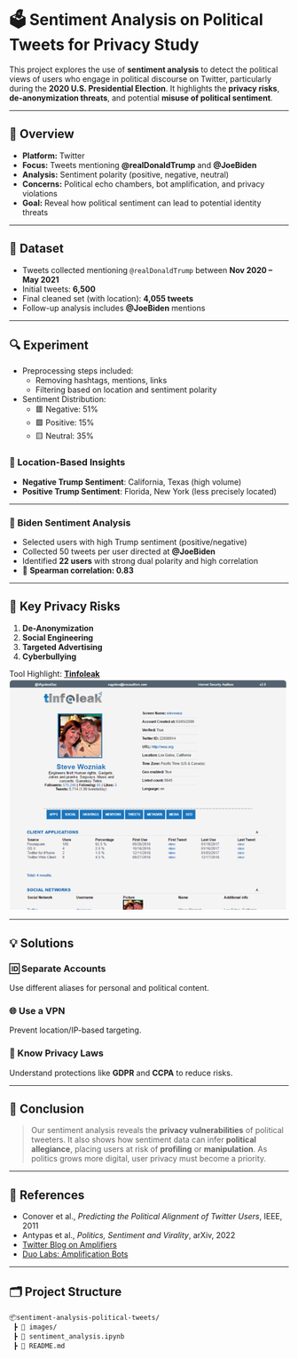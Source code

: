 # 🗳️ Sentiment Analysis on Political Tweets for Privacy Study

This project explores the use of **sentiment analysis** to detect the political views of users who engage in political discourse on Twitter, particularly during the **2020 U.S. Presidential Election**. It highlights the **privacy risks**, **de-anonymization threats**, and potential **misuse of political sentiment**.

---

## 📘 Overview

- **Platform:** Twitter  
- **Focus:** Tweets mentioning **@realDonaldTrump** and **@JoeBiden**  
- **Analysis:** Sentiment polarity (positive, negative, neutral)  
- **Concerns:** Political echo chambers, bot amplification, and privacy violations  
- **Goal:** Reveal how political sentiment can lead to potential identity threats

---

## 📁 Dataset

- Tweets collected mentioning `@realDonaldTrump` between **Nov 2020 – May 2021**
- Initial tweets: **6,500**
- Final cleaned set (with location): **4,055 tweets**
- Follow-up analysis includes **@JoeBiden** mentions

---

## 🔍 Experiment

- Preprocessing steps included:
  - Removing hashtags, mentions, links
  - Filtering based on location and sentiment polarity
- Sentiment Distribution:
  - 🟥 Negative: 51%
  - 🟩 Positive: 15%
  - 🟨 Neutral: 35%

### 📍 Location-Based Insights

- **Negative Trump Sentiment**: California, Texas (high volume)
- **Positive Trump Sentiment**: Florida, New York (less precisely located)

---

### 🔄 Biden Sentiment Analysis

- Selected users with high Trump sentiment (positive/negative)
- Collected 50 tweets per user directed at **@JoeBiden**
- Identified **22 users** with strong dual polarity and high correlation
- 🧠 **Spearman correlation: 0.83**
---

## 🧠 Key Privacy Risks

1. **De-Anonymization**
2. **Social Engineering**
3. **Targeted Advertising**
4. **Cyberbullying**

Tool Highlight: **[Tinfoleak](https://tinfoleak.com/)**  
<img src="img/tinfoleak-example.2.png" alt="Tinfoleak De-Anonymization Example" width="500"/>

---

## 💡 Solutions

### 🆔 Separate Accounts
Use different aliases for personal and political content.

### 🌐 Use a VPN
Prevent location/IP-based targeting.

### 📜 Know Privacy Laws
Understand protections like **GDPR** and **CCPA** to reduce risks.

---

## 📝 Conclusion

> Our sentiment analysis reveals the **privacy vulnerabilities** of political tweeters. It also shows how sentiment data can infer **political allegiance**, placing users at risk of **profiling** or **manipulation**. As politics grows more digital, user privacy must become a priority.

---

## 🔗 References

- Conover et al., *Predicting the Political Alignment of Twitter Users*, IEEE, 2011
- Antypas et al., *Politics, Sentiment and Virality*, arXiv, 2022
- [Twitter Blog on Amplifiers](https://blog.twitter.com/en_us/a/2013/amplifiers-study)
- [Duo Labs: Amplification Bots](https://duo.com/labs/research/anatomy-of-twitter-bots-amplification-bots)

---

## 🗂️ Project Structure

```bash
📦sentiment-analysis-political-tweets/
 ┣ 📁 images/
 ┣ 📄 sentiment_analysis.ipynb
 ┣ 📄 README.md

